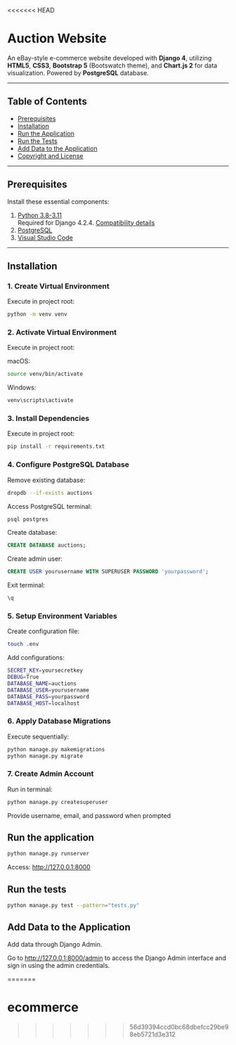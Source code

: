 <<<<<<< HEAD
# Auction Website


An eBay-style e-commerce website developed with **Django 4**, utilizing **HTML5**, **CSS3**, **Bootstrap 5** (Bootswatch theme), and **Chart.js 2** for data visualization. Powered by **PostgreSQL** database.


---


## Table of Contents
- [Prerequisites](#prerequisites)
- [Installation](#installation)
- [Run the Application](#run-the-application)
- [Run the Tests](#run-the-tests)
- [Add Data to the Application](#add-data-to-the-application)
- [Copyright and License](#copyright-and-license)


---


## Prerequisites


Install these essential components:


1. [Python 3.8-3.11](https://www.python.org/downloads/)  
   Required for Django 4.2.4. [Compatibility details](https://django.readthedocs.io/en/stable/faq/install.html)
2. [PostgreSQL](https://www.postgresql.org/download/)
3. [Visual Studio Code](https://code.visualstudio.com/download)


---


## Installation


### 1. Create Virtual Environment


Execute in project root:


```bash
python -m venv venv
```


### 2. Activate Virtual Environment


Execute in project root:


macOS:


```bash
source venv/bin/activate
```


Windows:


```bash
venv\scripts\activate
```


### 3. Install Dependencies


Execute in project root:


```bash
pip install -r requirements.txt
```


### 4. Configure PostgreSQL Database


Remove existing database:


```bash
dropdb --if-exists auctions
```


Access PostgreSQL terminal:


```bash
psql postgres
```


Create database:


```sql
CREATE DATABASE auctions;
```


Create admin user:


```sql
CREATE USER yourusername WITH SUPERUSER PASSWORD 'yourpassword';
```


Exit terminal:


```bash
\q
```


### 5. Setup Environment Variables


Create configuration file:


```bash
touch .env
```


Add configurations:


```bash
SECRET_KEY=yoursecretkey
DEBUG=True
DATABASE_NAME=auctions
DATABASE_USER=yourusername
DATABASE_PASS=yourpassword
DATABASE_HOST=localhost
```


### 6. Apply Database Migrations


Execute sequentially:


```bash
python manage.py makemigrations
python manage.py migrate
```


### 7. Create Admin Account


Run in terminal:


```bash
python manage.py createsuperuser
```


Provide username, email, and password when prompted


## Run the application


```bash
python manage.py runserver
```
Access: http://127.0.0.1:8000


## Run the tests


```bash
python manage.py test --pattern="tests.py"


```


## Add Data to the Application


Add data through Django Admin.


Go to http://127.0.0.1:8000/admin to access the Django Admin interface and sign in using the admin credentials.


=======
# ecommerce
>>>>>>> 56d39394ccd0bc68dbefcc29be98eb5721d3e312



